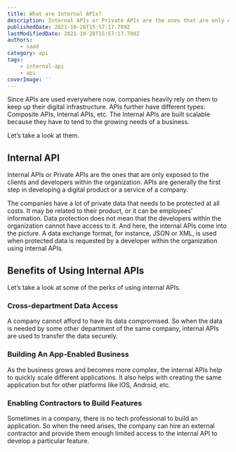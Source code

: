 ```yaml
---
title: What are Internal APIs?
description: Internal APIs or Private APIs are the ones that are only exposed to the clients and developers within the organization.
publishedDate: 2021-10-28T15:57:17.709Z
lastModifiedDate: 2021-10-28T15:57:17.709Z
authors:
    - saad
category: api
tags:
    - internal-api
    - api
coverImage: ''
---
```


<Lead>
	Since APIs are used everywhere now, companies heavily rely on them to keep
	up their digital infrastructure. APIs further have different types:
	Composite APIs, Internal APIs, etc. The Internal APIs are built scalable
	because they have to tend to the growing needs of a business.
</Lead>

Let’s take a look at them.

## Internal API

Internal APIs or Private APIs are the ones that are only exposed to the clients and developers within the organization. APIs are generally the first step in developing a digital product or a service of a company.

The companies have a lot of private data that needs to be protected at all costs. It may be related to their product, or it can be employees’ information. Data protection does not mean that the developers within the organization cannot have access to it. And here, the internal APIs come into the picture. A data exchange format, for instance, JSON or XML, is used when protected data is requested by a developer within the organization using internal APIs.

## Benefits of Using Internal APIs

Let’s take a look at some of the perks of using internal APIs.

### Cross-department Data Access

A company cannot afford to have its data compromised. So when the data is needed by some other department of the same company, internal APIs are used to transfer the data securely.

### Building An App-Enabled Business

As the business grows and becomes more complex, the internal APIs help to quickly scale different applications. It also helps with creating the same application but for other platforms like IOS, Android, etc.

### Enabling Contractors to Build Features

Sometimes in a company, there is no tech professional to build an application. So when the need arises, the company can hire an external contractor and provide them enough limited access to the internal API to develop a particular feature.
